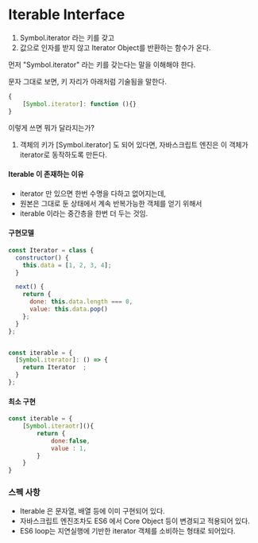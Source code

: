 # Iterable Interface

1. Symbol.iterator 라는 키를 갖고
2. 값으로 인자를 받지 않고 Iterator Object를 반환하는 함수가 온다. 



먼저 "Symbol.iterator" 라는 키를 갖는다는 말을 이해해야 한다. 

문자 그대로 보면, 키 자리가 아래처럼 기술됨을 말한다. 

```javascript
{
    [Symbol.iterator]: function (){}
}
```

이렇게 쓰면 뭐가 달라지는가?

1. 객체의 키가 [Symbol.iterator] 도 되어 있다면, 자바스크립트 엔진은 이 객체가 iterator로 동작하도록 만든다.



#### Iterable 이 존재하는 이유

- iterator 만 있으면 한번 수명을 다하고 없어지는데,
- 원본은 그대로 둔 상태에서 계속 반복가능한 객체를 얻기 위해서
- iterable 이라는 중간층을 한번 더 두는 것임.



#### 구현모델

```javascript
const Iterator = class {
  constructor() {
    this.data = [1, 2, 3, 4];
  }

  next() {
    return {
      done: this.data.length === 0,
      value: this.data.pop()
    };
  }
};


const iterable = {
  [Symbol.iterator]: () => {
    return Iterator  ;
  }
};
```



#### 최소 구현 

```javascript
const iterable = {
    [Symbol.iteraotr](){
        return {
            done:false,
            value : 1,
        }
    }
}
```



### 스펙 사항

- Iterable 은 문자열, 배열 등에 이미 구현되어 있다. 
- 자바스크립트 엔진조차도 ES6 에서 Core Object 등이 변경되고 적용되어 있다. 
- ES6 loop는 지연실행에 기반한 iterator 객체를 소비하는 형태로 되어있다. 